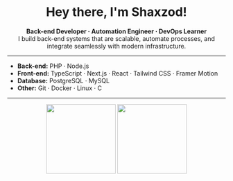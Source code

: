 <h1 align="center">Hey there, I'm Shaxzod!</h1>
<p align="center">
  <strong>Back-end Developer · Automation Engineer · DevOps Learner</strong><br>
  I build back-end systems that are scalable, automate processes, and integrate seamlessly with modern infrastructure.
</p>

<hr />

- **Back-end:** PHP · Node.js
- **Front-end:** TypeScript · Next.js · React · Tailwind CSS · Framer Motion  
- **Database:** PostgreSQL · MySQL  
- **Other:** Git · Docker · Linux · C

---

<div align="center">
  <img src="https://github-readme-stats.vercel.app/api?username=yourshaxzod&show_icons=true&theme=graywhite&hide_title=false" height="160" />
  <img src="https://github-readme-streak-stats.herokuapp.com?user=yourshaxzod&theme=graywhite&hide_border=false" height="160" />
</div>
